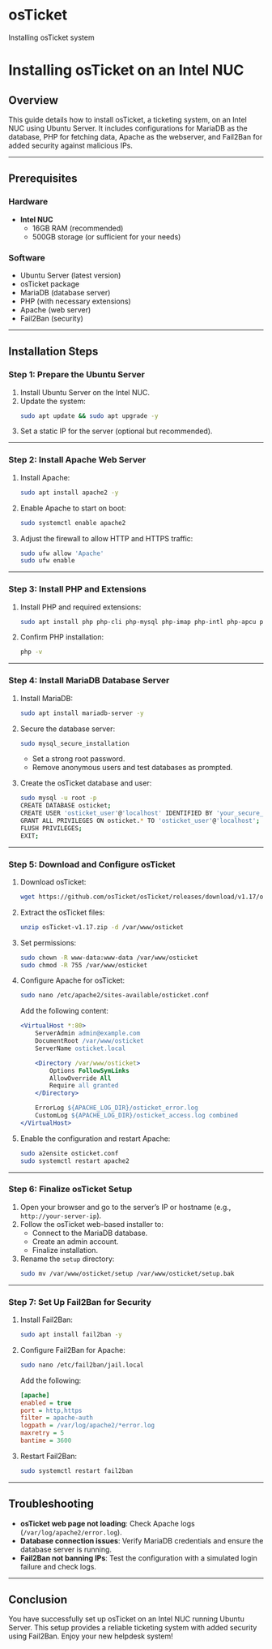 # osTicket
Installing osTicket system
# Installing osTicket on an Intel NUC

## Overview

This guide details how to install osTicket, a ticketing system, on an Intel NUC using Ubuntu Server. It includes configurations for MariaDB as the database, PHP for fetching data, Apache as the webserver, and Fail2Ban for added security against malicious IPs.

---

## Prerequisites

### Hardware

- **Intel NUC**
  - 16GB RAM (recommended)
  - 500GB storage (or sufficient for your needs)

### Software

- Ubuntu Server (latest version)
- osTicket package
- MariaDB (database server)
- PHP (with necessary extensions)
- Apache (web server)
- Fail2Ban (security)

---

## Installation Steps

### Step 1: Prepare the Ubuntu Server

1. Install Ubuntu Server on the Intel NUC.
2. Update the system:
   ```bash
   sudo apt update && sudo apt upgrade -y
   ```
3. Set a static IP for the server (optional but recommended).

---

### Step 2: Install Apache Web Server

1. Install Apache:
   ```bash
   sudo apt install apache2 -y
   ```
2. Enable Apache to start on boot:
   ```bash
   sudo systemctl enable apache2
   ```
3. Adjust the firewall to allow HTTP and HTTPS traffic:
   ```bash
   sudo ufw allow 'Apache'
   sudo ufw enable
   ```

---

### Step 3: Install PHP and Extensions

1. Install PHP and required extensions:
   ```bash
   sudo apt install php php-cli php-mysql php-imap php-intl php-apcu php-gd php-mbstring php-xml php-curl unzip -y
   ```
2. Confirm PHP installation:
   ```bash
   php -v
   ```

---

### Step 4: Install MariaDB Database Server

1. Install MariaDB:

   ```bash
   sudo apt install mariadb-server -y
   ```

2. Secure the database server:

   ```bash
   sudo mysql_secure_installation
   ```

   - Set a strong root password.
   - Remove anonymous users and test databases as prompted.

3. Create the osTicket database and user:

   ```bash
   sudo mysql -u root -p
   CREATE DATABASE osticket;
   CREATE USER 'osticket_user'@'localhost' IDENTIFIED BY 'your_secure_password';
   GRANT ALL PRIVILEGES ON osticket.* TO 'osticket_user'@'localhost';
   FLUSH PRIVILEGES;
   EXIT;
   ```

---

### Step 5: Download and Configure osTicket

1. Download osTicket:
   ```bash
   wget https://github.com/osTicket/osTicket/releases/download/v1.17/osTicket-v1.17.zip
   ```
2. Extract the osTicket files:
   ```bash
   unzip osTicket-v1.17.zip -d /var/www/osticket
   ```
3. Set permissions:
   ```bash
   sudo chown -R www-data:www-data /var/www/osticket
   sudo chmod -R 755 /var/www/osticket
   ```
4. Configure Apache for osTicket:
   ```bash
   sudo nano /etc/apache2/sites-available/osticket.conf
   ```
   Add the following content:
   ```apache
   <VirtualHost *:80>
       ServerAdmin admin@example.com
       DocumentRoot /var/www/osticket
       ServerName osticket.local

       <Directory /var/www/osticket>
           Options FollowSymLinks
           AllowOverride All
           Require all granted
       </Directory>

       ErrorLog ${APACHE_LOG_DIR}/osticket_error.log
       CustomLog ${APACHE_LOG_DIR}/osticket_access.log combined
   </VirtualHost>
   ```
5. Enable the configuration and restart Apache:
   ```bash
   sudo a2ensite osticket.conf
   sudo systemctl restart apache2
   ```

---

### Step 6: Finalize osTicket Setup

1. Open your browser and go to the server’s IP or hostname (e.g., `http://your-server-ip`).
2. Follow the osTicket web-based installer to:
   - Connect to the MariaDB database.
   - Create an admin account.
   - Finalize installation.
3. Rename the `setup` directory:
   ```bash
   sudo mv /var/www/osticket/setup /var/www/osticket/setup.bak
   ```

---

### Step 7: Set Up Fail2Ban for Security

1. Install Fail2Ban:
   ```bash
   sudo apt install fail2ban -y
   ```
2. Configure Fail2Ban for Apache:
   ```bash
   sudo nano /etc/fail2ban/jail.local
   ```
   Add the following:
   ```ini
   [apache]
   enabled = true
   port = http,https
   filter = apache-auth
   logpath = /var/log/apache2/*error.log
   maxretry = 5
   bantime = 3600
   ```
3. Restart Fail2Ban:
   ```bash
   sudo systemctl restart fail2ban
   ```

---

## Troubleshooting

- **osTicket web page not loading**: Check Apache logs (`/var/log/apache2/error.log`).
- **Database connection issues**: Verify MariaDB credentials and ensure the database server is running.
- **Fail2Ban not banning IPs**: Test the configuration with a simulated login failure and check logs.

---

## Conclusion

You have successfully set up osTicket on an Intel NUC running Ubuntu Server. This setup provides a reliable ticketing system with added security using Fail2Ban. Enjoy your new helpdesk system!


